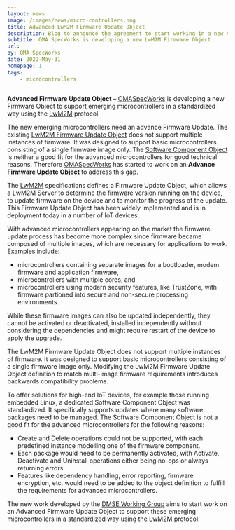 ```yaml
---
layout: news
image: /images/news/micro-controllers.png
title: Advanced LwM2M Firmware Update Object
description: Blog to announce the agreement to start working in a new Advance Firmware Update Object
subtitle: OMA SpecWorks is developing a new LwM2M Firmware Object
url: 
by: OMA SpecWorks
date: 2022-May-31
homepage: 1
tags:
    - microcontrollers
---
```


**Advanced Firmware Update Object** – [OMASpecWorks](https://omaspecworks.org/) is developing a new Firmware Object to support emerging microcontrollers in a standardized way using the [LwM2M](https://lwm2m.openmobilealliance.org/) protocol.

The new emerging microcontrollers need an advance Firmware Update. The existing [LwM2M Firmware Update Object](https://www.openmobilealliance.org/release/ObjLwM2M_Firmware/V1_1-20201110-A/OMA-SUP-XML_5-V1_1-20201110-A.xml) does not support multiple instances of firmware. It was designed to support basic microcontrollers consisting of a single firmware image only. The [Software Component Object](https://www.openmobilealliance.org/release/LWM2M_SWMGMT/V1_0_2-20210119-A/OMA-TS-LWM2M_SwMgmt-V1_0_2-20210119-A.pdf) is neither a good fit for the advanced microcontrollers for good technical reasons. Therefore [OMASpecWorks](https://omaspecworks.org/) has started to work on an **Advance Firmware Update Object** to address this gap.

<!--more-->

The [LwM2M](https://lwm2m.openmobilealliance.org/) specifications defines a Firmware Update Object, which allows a LwM2M Server to determine the firmware version running on the device, to update firmware on the device and to monitor the progress of the update. This Firmware Update Object has been widely implemented and is in deployment today in a number of IoT devices.

With advanced microcontrollers appearing on the market the firmware update process has become more complex since firmware became composed of multiple images, which are necessary for applications to work. Examples include:

- microcontrollers containing separate images for a bootloader, modem firmware and application firmware,
- microcontrollers with multiple cores, and
- microcontrollers using modern security features, like TrustZone, with firmware 
partioned into secure and non-secure processing environments.

While these firmware images can also be updated independently, they cannot be activated or deactivated, installed independently without considering the dependencies and might require restart of the device to apply the upgrade.

The LwM2M Firmware Update Object does not support multiple instances of firmware. It was designed to support basic microcontrollers consisting of a single firmware image only. Modifying the LwM2M Firmware Update Object definition to match multi-image firmware requirements introduces backwards compatibility problems.

To offer solutions for high-end IoT devices, for example those running embedded Linux, a dedicated Software Component Object was standardized. It specifically supports updates where many software packages need to be managed. The Software Component Object is not a good fit for the advanced microcontrollers for the following reasons:

- Create and Delete operations could not be supported, with each predefined instance modelling one of the firmware component.
- Each package would need to be permanently activated, with Activate, Deactivate and Uninstall operations either being no-ops or always returning errors.
- Features like dependency handling, error reporting, firmware encryption, etc. would need to be added to the object definition to fulfill the requirements for advanced microcontrollers.

The new work developed by the [DMSE Working Group](https://lwm2m.openmobilealliance.org/about/) aims to start work on an Advanced Firmware Update Object to support these emerging microcontrollers in a standardized way using the [LwM2M](https://lwm2m.openmobilealliance.org/) protocol.
